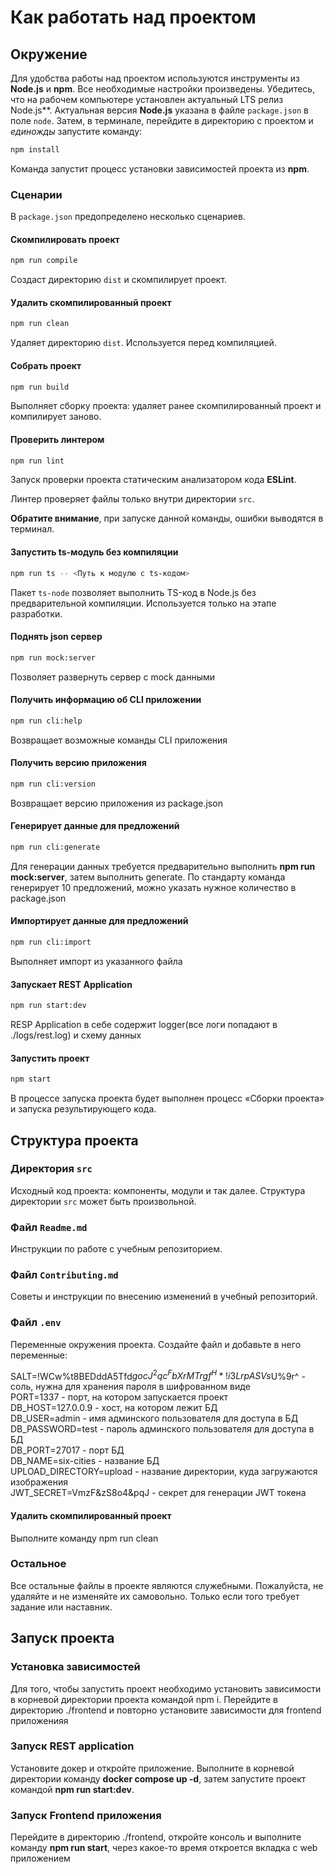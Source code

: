 # Как работать над проектом

## Окружение

Для удобства работы над проектом используются инструменты из **Node.js** и **npm**. Все необходимые настройки произведены. Убедитесь, что на рабочем компьютере установлен актуальный LTS релиз Node.js**. Актуальная версия **Node.js** указана в файле `package.json` в поле `node`. Затем, в терминале, перейдите в директорию с проектом и _единожды_ запустите команду:

```bash
npm install
```

Команда запустит процесс установки зависимостей проекта из **npm**.

### Сценарии

В `package.json` предопределено несколько сценариев.

#### Скомпилировать проект

```bash
npm run compile
```

Создаст директорию `dist` и скомпилирует проект.

#### Удалить скомпилированный проект

```bash
npm run clean
```

Удаляет директорию `dist`. Используется перед компиляцией.

#### Собрать проект

```bash
npm run build
```

Выполняет сборку проекта: удаляет ранее скомпилированный проект и компилирует заново.

#### Проверить линтером

```bash
npm run lint
```

Запуск проверки проекта статическим анализатором кода **ESLint**.

Линтер проверяет файлы только внутри директории `src`.

**Обратите внимание**, при запуске данной команды, ошибки выводятся в терминал.

#### Запустить ts-модуль без компиляции

```bash
npm run ts -- <Путь к модулю с ts-кодом>
```

Пакет `ts-node` позволяет выполнить TS-код в Node.js без предварительной компиляции. Используется только на этапе разработки.

#### Поднять json сервер

```bash
npm run mock:server
```

Позволяет развернуть сервер с mock данными

#### Получить информацию об CLI приложении

```bash
npm run cli:help
```

Возвращает возможные команды CLI приложения

#### Получить версию приложения

```bash
npm run cli:version
```

Возвращает версию приложения из package.json

#### Генерирует данные для предложений

```bash
npm run cli:generate
```

Для генерации данных требуется предварительно выполнить **npm run mock:server**, затем выполнить generate. По стандарту команда генерирует 10 предложений, можно указать нужное количество в package.json

#### Импортирует данные для предложений

```bash
npm run cli:import
```

Выполняет импорт из указанного файла

#### Запускает REST Application

```bash
npm run start:dev
```

RESP Application в себе содержит logger(все логи попадают в ./logs/rest.log) и схему данных

#### Запустить проект

```bash
npm start
```

В процессе запуска проекта будет выполнен процесс «Сборки проекта» и запуска результирующего кода.

## Структура проекта

### Директория `src`

Исходный код проекта: компоненты, модули и так далее. Структура директории `src` может быть произвольной.

### Файл `Readme.md`

Инструкции по работе с учебным репозиторием.

### Файл `Contributing.md`

Советы и инструкции по внесению изменений в учебный репозиторий.

### Файл `.env`

Переменные окружения проекта. Создайте файл и добавьте в него переменные:  

SALT=!WCw%t8BEDddA5Tfd$gocJ^2qc^FbXrMTrgf^H*!i3LrpASVs$U%9r^ - соль, нужна для хранения пароля в шифрованном виде  
PORT=1337 - порт, на котором запускается проект  
DB_HOST=127.0.0.9 - хост, на котором лежит БД  
DB_USER=admin - имя админского пользователя для доступа в БД  
DB_PASSWORD=test - пароль админского пользователя для доступа в БД  
DB_PORT=27017 - порт БД  
DB_NAME=six-cities - название БД  
UPLOAD_DIRECTORY=upload - название директории, куда загружаются изображения  
JWT_SECRET=VmzF&zS8o4&pqJ - секрет для генерации JWT токена  

#### Удалить скомпилированный проект
Выполните команду npm run clean

### Остальное

Все остальные файлы в проекте являются служебными. Пожалуйста, не удаляйте и не изменяйте их самовольно. Только если того требует задание или наставник.

## Запуск проекта

### Установка зависимостей

Для того, чтобы запустить проект необходимо установить зависимости в корневой директории проекта командой npm i. Перейдите в директорию ./frontend и повторно установите зависимости для frontend приложенияя

### Запуск REST application

Установите докер и откройте приложение. Выполните в корневой директории команду **docker compose up -d**, затем запустите проект командой **npm run start:dev**.

### Запуск Frontend приложения

Перейдите в директорию ./frontend, откройте консоль и выполните команду **npm run start**, через какое-то время откроется вкладка с web приложением
